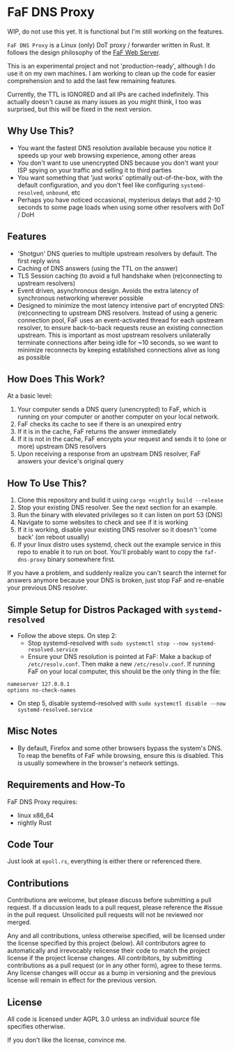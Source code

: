 # FaF DNS Proxy

WIP, do not use this yet. It is functional but I'm still working on the features.

`FaF DNS Proxy` is a Linux (only) DoT proxy / forwarder written in Rust. It follows the design philosophy of the [FaF Web Server](https://www.github.com/errantmind/faf).

This is an experimental project and not 'production-ready', although I do use it on my own machines. I am working to clean up the code for easier comprehension and to add the last few remaining features.

Currently, the TTL is IGNORED and all IPs are cached indefinitely. This actually doesn't cause as many issues as you might think, I too was surprised, but this will be fixed in the next version.

## Why Use This?

- You want the fastest DNS resolution available because you notice it speeds up your web browsing experience, among other areas
- You don't want to use unencrypted DNS because you don't want your ISP spying on your traffic and selling it to third parties
- You want something that 'just works' optimally out-of-the-box, with the default configuration, and you don't feel like configuring `systemd-resolved`, `unbound`, etc
- Perhaps you have noticed occasional, mysterious delays that add 2-10 seconds to some page loads when using some other resolvers with DoT / DoH

## Features

- 'Shotgun' DNS queries to multiple upstream resolvers by default. The first reply wins
- Caching of DNS answers (using the TTL on the answer)
- TLS Session caching (to avoid a full handshake when (re)connecting to upstream resolvers)
- Event driven, asynchronous design. Avoids the extra latency of synchronous networking wherever possible
- Designed to minimize the most latency intensive part of encrypted DNS: (re)connecting to upstream DNS resolvers. Instead of using a generic connection pool, FaF uses an event-activated thread for each upstream resolver, to ensure back-to-back requests reuse an existing connection upstream. This is important as most upstream resolvers unilaterally terminate connections after being idle for ~10 seconds, so we want to minimize reconnects by keeping established connections alive as long as possible

## How Does This Work?

At a basic level:

1. Your computer sends a DNS query (unencrypted) to FaF, which is running on your computer or another computer on your local network.
2. FaF checks its cache to see if there is an unexpired entry
3. If it is in the cache, FaF returns the answer immediately
4. If it is not in the cache, FaF encrypts your request and sends it to (one or more) upstream DNS resolvers
5. Upon receiving a response from an upstream DNS resolver, FaF answers your device's original query

## How To Use This?

1. Clone this repository and build it using `cargo +nightly build --release`
2. Stop your existing DNS resolver. See the next section for an example.
3. Run the binary with elevated privileges so it can listen on port 53 (DNS)
4. Navigate to some websites to check and see if it is working
5. If it is working, disable your existing DNS resolver so it doesn't 'come back' (on reboot usually)
6. If your linux distro uses systemd, check out the example service in this repo to enable it to run on boot. You'll probably want to copy the `faf-dns-proxy` binary somewhere first.

If you have a problem, and suddenly realize you can't search the internet for answers anymore because your DNS is broken, just stop FaF and re-enable your previous DNS resolver.

## Simple Setup for Distros Packaged with `systemd-resolved`

- Follow the above steps. On step 2:
  - Stop systemd-resolved with `sudo systemctl stop --now systemd-resolved.service`
  - Ensure your DNS resolution is pointed at FaF: Make a backup of `/etc/resolv.conf`. Then make a new `/etc/resolv.conf`. If running FaF on your local computer, this should be the only thing in the file:

```
nameserver 127.0.0.1
options no-check-names
```

- On step 5, disable systemd-resolved with `sudo systemctl disable --now systemd-resolved.service`

## Misc Notes

- By default, Firefox and some other browsers bypass the system's DNS. To reap the benefits of FaF while browsing, ensure this is disabled. This is usually somewhere in the browser's network settings.

## Requirements and How-To

FaF DNS Proxy requires:

- linux x86_64
- nightly Rust

## Code Tour

Just look at `epoll.rs`, everything is either there or referenced there.

## Contributions

Contributions are welcome, but please discuss before submitting a pull request. If a discussion leads to a pull request, please reference the \#issue in the pull request. Unsolicited pull requests will not be reviewed nor merged.

Any and all contributions, unless otherwise specified, will be licensed under the license specified by this project (below). All contributors agree to automatically and irrevocably relicense their code to match the project license if the project license changes. All contribitors, by submitting contributions as a pull request (or in any other form), agree to these terms. Any license changes will occur as a bump in versioning and the previous license will remain in effect for the previous version.

## License

All code is licensed under AGPL 3.0 unless an individual source file specifies otherwise.

If you don't like the license, convince me.
